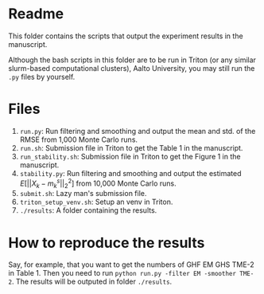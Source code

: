 # Readme

This folder contains the scripts that output the experiment results in the manuscript. 

Although the bash scripts in this folder are to be run in Triton (or any similar slurm-based computational clusters), Aalto University, 
you may still run the `.py` files by yourself.

# Files

1. `run.py`: Run filtering and smoothing and output the mean and std. of the RMSE from 1,000 Monte Carlo runs. 
2. `run.sh`: Submission file in Triton to get the Table 1 in the manuscript.
3. `run_stability.sh`: Submission file in Triton to get the Figure 1 in the manuscript.
4. `stability.py`: Run filtering and smoothing and output the estimated $E[||X_k - m^s_k||_2^2]$ from 10,000 Monte Carlo runs.
5. `submit.sh`: Lazy man's submission file.
6. `triton_setup_venv.sh`: Setup an venv in Triton.
7. `./results`: A folder containing the results.

# How to reproduce the results

Say, for example, that you want to get the numbers of GHF EM GHS TME-2 in Table 1. 
Then you need to run `python run.py -filter EM -smoother TME-2`. The results will be outputed in folder `./results`.

